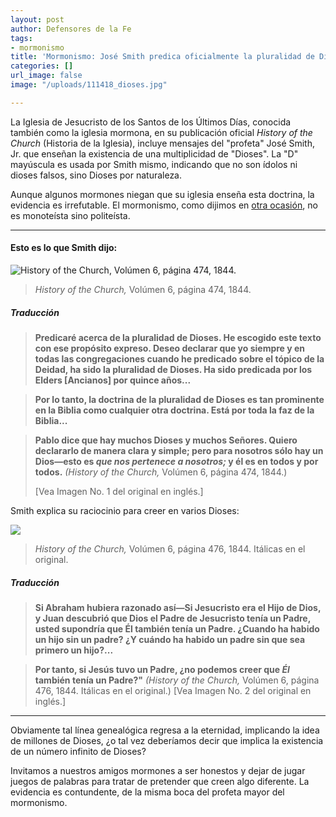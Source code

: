 ```yaml
---
layout: post
author: Defensores de la Fe
tags:
- mormonismo
title: 'Mormonismo: José Smith predica oficialmente la pluralidad de Dioses'
categories: []
url_image: false
image: "/uploads/111418_dioses.jpg"

---
```

La Iglesia de Jesucristo de los Santos de los Últimos Días, conocida también como la iglesia mormona, en su publicación oficial _History of the Church_ (Historia de la Iglesia), incluye mensajes del "profeta" José Smith, Jr. que enseñan la existencia de una multiplicidad de "Dioses". La "D" mayúscula es usada por Smith mismo, indicando que no son ídolos ni dioses falsos, sino Dioses por naturaleza.  
  
Aunque algunos mormones niegan que su iglesia enseña esta doctrina, la evidencia es irrefutable. El mormonismo, como dijimos en [otra ocasión](http://defensoresdelafe.blogspot.com/2013/08/el-politeismo-mormon.html), no es monoteísta sino politeísta.

***

#### Esto es lo que Smith dijo:
![History of the Church, Volúmen 6, página 474, 1844.](http://1.bp.blogspot.com/-FLt7nK91Vvc/Ukz85T2pOBI/AAAAAAAACEY/rSQ0RFSVS30/s1600/Plurality_of_Gods_JS_JoD_474.jpg "History of the Church, Volúmen 6, página 474, 1844.")

> _History of the Church,_ Volúmen 6, página 474, 1844.

##### Traducción

> **Predicaré acerca de la pluralidad de Dioses. He escogido este texto con ese propósito expreso. Deseo declarar que yo siempre y en todas las congregaciones cuando he predicado sobre el tópico de la Deidad, ha sido la pluralidad de Dioses. Ha sido predicada por los Elders \[Ancianos\] por quince años...**

> **Por lo tanto, la doctrina de la pluralidad de Dioses es tan prominente en la Biblia como cualquier otra doctrina. Está por toda la faz de la Biblia...**

> **Pablo dice que hay muchos Dioses y muchos Señores. Quiero declararlo de manera clara y simple; pero para nosotros sólo hay un Dios—esto es _que nos pertenece a nosotros;_ y él es en todos y por todos.** _(History of the Church,_ Volúmen 6, página 474, 1844.)
>
>  \[Vea Imagen No. 1 del original en inglés.\]

Smith explica su raciocinio para creer en varios Dioses:

![](http://3.bp.blogspot.com/-PXh-Ju6civw/Ukz85NIc_dI/AAAAAAAACEc/9xzu0vtYZh4/s1600/Plurality_of_Gods_JS_JoD_476.jpg)

> _History of the Church,_ Volúmen 6, página 476, 1844. Itálicas en el original.

##### Traducción

> **Si Abraham hubiera razonado así—Si Jesucristo era el Hijo de Dios, y Juan descubrió que Dios el Padre de Jesucristo tenía un Padre, usted supondría que Él también tenía un Padre. ¿Cuando ha habido un hijo sin un padre? ¿Y cuándo ha habido un padre sin que sea primero un hijo?...**  
  
> **Por tanto, si Jesús tuvo un Padre, ¿no podemos creer que _Él_ también tenía un Padre?"** _(History of the Church,_ Volúmen 6, página 476, 1844. Itálicas en el original.) \[Vea Imagen No. 2 del original en inglés.\]

***

  
Obviamente tal línea genealógica regresa a la eternidad, implicando la idea de millones de Dioses, ¿o tal vez deberíamos decir que implica la existencia de un número infinito de Dioses? 

  
Invitamos a nuestros amigos mormones a ser honestos y dejar de jugar juegos de palabras para tratar de pretender que creen algo diferente. La evidencia es contundente, de la misma boca del profeta mayor del mormonismo.